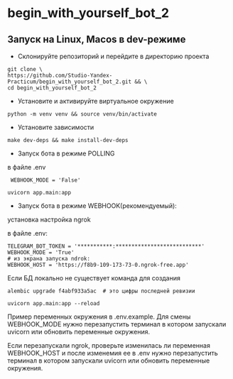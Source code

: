 # begin_with_yourself_bot_2

## Запуск на Linux, Macos в dev-режиме

- Склонируйте репозиторий и перейдите в директорию проекта

```shell
git clone \
https://github.com/Studio-Yandex-Practicum/begin_with_yourself_bot_2.git && \
cd begin_with_yourself_bot_2
```

- Установите и активируйте виртуальное окружение

```shell
python -m venv venv && source venv/bin/activate
```

- Установите зависимости

```shell
make dev-deps && make install-dev-deps
```


 - Запуск бота в режиме  POLLING
 
 в файле .env

```text
 WEBHOOK_MODE = 'False'
```

 ```shell
 uvicorn app.main:app
 ```

 - Запуск бота в режиме WEBHOOK(рекомендуемый):

установка наcтройка ngrok

в файле .env:

```text
TELEGRAM_BOT_TOKEN = '***********:***************************' 
WEBHOOK_MODE = 'True'
# из экрана запуска ndrok:
WEBHOOK_HOST = 'https://f8b9-109-173-73-0.ngrok-free.app' 

```

Если БД локально не существует команда для создания

```shell
alembic upgrade f4abf933a5ac  # это цифры последней ревизии 
```

```shell
uvicorn app.main:app --reload
```

Пример переменных окружения в .env.example.
Для смены WEBHOOK_MODE нужно перезапустить терминал в котором 
запускали uvicorn или обновить переменные окружения.

Если перезапускали ngrok, проверьте изменилась ли переменная 
WEBHOOK_HOST и после изменемия ее в .env нужно перезапустить терминал
в котором запускали uvicorn или обновить переменные окружения.
